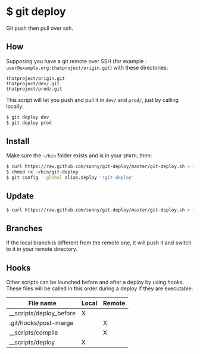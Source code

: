 $ git deploy
============

Git push then pull over ssh.

How
---

Supposing you have a git remote over SSH
(for example : `user@example.org:thatproject/origin.git`)
with these directories:

    thatproject/origin.git
    thatproject/dev/.git
    thatproject/prod/.git

This script will let you push and pull it in `dev/` and `prod/`, just by calling locally:

```sh
$ git deploy dev
$ git deploy prod
```


Install
-------

Make sure the `~/bin` folder exists and is in your `$PATH`, then:

```sh
$ curl https://raw.github.com/sunny/git-deploy/master/git-deploy.sh > ~/bin/git-deploy
$ chmod +x ~/bin/git-deploy
$ git config --global alias.deploy '!git-deploy'
```

Update
------

```sh
$ curl https://raw.github.com/sunny/git-deploy/master/git-deploy.sh > ~/bin/git-deploy
```

Branches
--------

If the local branch is different from the remote one, it will push it and switch to it
in your remote directory.


Hooks
-----

Other scripts can be launched before and after a deploy by using hooks.
These files will be called in this order during a deploy if they are executable:

| File name | Local | Remote |
| --------- | ------ | ------- |
| __scripts/deploy_before | X | |
| .git/hooks/post-merge | | X |
| __scripts/compile | | X |
| __scripts/deploy | X | |
